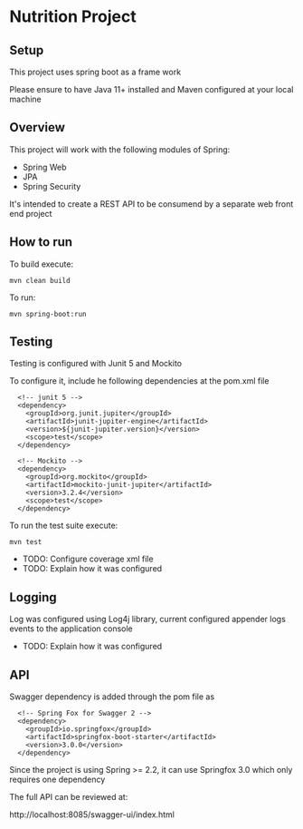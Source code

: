 # Nutrition Project

## Setup

This project uses spring boot as a frame work

Please ensure to have Java 11+ installed and Maven configured at your local machine

## Overview

This project will work with the following modules of Spring:

- Spring Web
- JPA
- Spring Security

It's intended to create a REST API to be consumend by a separate web front end project

## How to run

To build execute:

```
mvn clean build
```

To run:

```
mvn spring-boot:run
```

## Testing

Testing is configured with Junit 5 and Mockito

To configure it, include he following dependencies at the pom.xml file

```
  <!-- junit 5 -->
  <dependency>
    <groupId>org.junit.jupiter</groupId>
    <artifactId>junit-jupiter-engine</artifactId>
    <version>${junit-jupiter.version}</version>
    <scope>test</scope>
  </dependency>

  <!-- Mockito -->
  <dependency>
    <groupId>org.mockito</groupId>
    <artifactId>mockito-junit-jupiter</artifactId>
    <version>3.2.4</version>
    <scope>test</scope>
  </dependency>
```

To run the test suite execute:

```
mvn test
```
- TODO: Configure coverage xml file
- TODO: Explain how it was configured

## Logging

Log was configured using Log4j library, current configured appender logs events to the application console

- TODO: Explain how it was configured

## API

Swagger dependency is added through the pom file as

```
  <!-- Spring Fox for Swagger 2 -->
  <dependency>
    <groupId>io.springfox</groupId>
    <artifactId>springfox-boot-starter</artifactId>
    <version>3.0.0</version>
  </dependency>
```
Since the project is using Spring >= 2.2, it can use Springfox 3.0 which only requires one dependency

The full API can be reviewed at:

http://localhost:8085/swagger-ui/index.html
